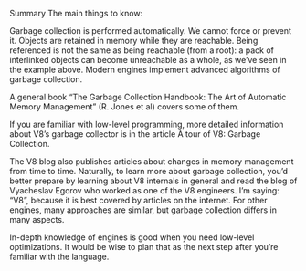 Summary
The main things to know:

Garbage collection is performed automatically. We cannot force or prevent it.
Objects are retained in memory while they are reachable.
Being referenced is not the same as being reachable (from a root): a pack of interlinked objects can become unreachable as a whole, as we’ve seen in the example above.
Modern engines implement advanced algorithms of garbage collection.

A general book “The Garbage Collection Handbook: The Art of Automatic Memory Management” (R. Jones et al) covers some of them.

If you are familiar with low-level programming, more detailed information about V8’s garbage collector is in the article A tour of V8: Garbage Collection.

The V8 blog also publishes articles about changes in memory management from time to time. Naturally, to learn more about garbage collection, you’d better prepare by learning about V8 internals in general and read the blog of Vyacheslav Egorov who worked as one of the V8 engineers. I’m saying: “V8”, because it is best covered by articles on the internet. For other engines, many approaches are similar, but garbage collection differs in many aspects.

In-depth knowledge of engines is good when you need low-level optimizations. It would be wise to plan that as the next step after you’re familiar with the language.
